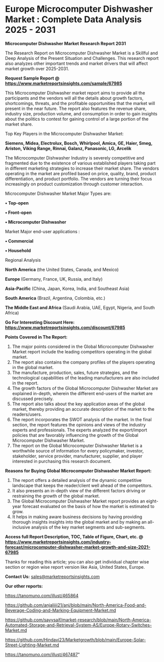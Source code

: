 # Europe Microcomputer Dishwasher Market : Complete Data Analysis 2025 - 2031

<strong>Microcomputer Dishwasher Market Research Report 2031</strong>

The Research Report on Microcomputer Dishwasher Market is a Skillful and Deep Analysis of the Present Situation and Challenges. This research report also analyzes other important trends and market drivers that will affect market growth over 2025-2031.

<strong>Request Sample Report @ <a href=https://www.marketreportsinsights.com/sample/67985>https://www.marketreportsinsights.com/sample/67985</a></strong>

This Microcomputer Dishwasher market report aims to provide all the participants and the vendors will all the details about growth factors, shortcomings, threats, and the profitable opportunities that the market will present in the near future. The report also features the revenue share, industry size, production volume, and consumption in order to gain insights about the politics to contest for gaining control of a large portion of the market share.

Top Key Players in the Microcomputer Dishwasher Market:

<strong>Siemens, Midea, Electrolux, Bosch, Whirlpool, Amica, GE, Haier, Smeg, Ariston, Viking Range, Rinnai, Galanz, Panasonic, LG, Arcelik</strong>

The Microcomputer Dishwasher Industry is severely competitive and fragmented due to the existence of various established players taking part in different marketing strategies to increase their market share. The vendors operating in the market are profiled based on price, quality, brand, product differentiation, and product portfolio. The vendors are turning their focus increasingly on product customization through customer interaction.

Microcomputer Dishwasher Market Major Types are:

<strong>• Top-open

• Front-open

• Microcomputer Dishwasher</strong>

Market Major end-user applications :

<strong>• Commercial

• Household</strong>

Regional Analysis

</u><strong><b>North America</b></strong> (the United States, Canada, and Mexico)

<strong><b>Europe </b></strong>(Germany, France, UK, Russia, and Italy)

<strong><b>Asia-Pacific</b></strong> (China, Japan, Korea, India, and Southeast Asia)

<strong><b>South America</b></strong> (Brazil, Argentina, Colombia, etc.)

<strong><b>The Middle East and Africa</b></strong> (Saudi Arabia, UAE, Egypt, Nigeria, and South Africa)

<strong>Go For Interesting Discount Here: <a href=https://www.marketreportsinsights.com/discount/67985>https://www.marketreportsinsights.com/discount/67985</a></strong>

<strong>Points Covered in The Report:</strong>
<ol>
  <li>The major points considered in the Global Microcomputer Dishwasher Market report include the leading competitors operating in the global market.</li>
  <li>The report also contains the company profiles of the players operating in the global market.</li>
  <li>The manufacture, production, sales, future strategies, and the technological capabilities of the leading manufacturers are also included in the report.</li>
  <li>The growth factors of the Global Microcomputer Dishwasher Market are explained in-depth, wherein the different end-users of the market are discussed precisely.</li>
  <li>The report also talks about the key application areas of the global market, thereby providing an accurate description of the market to the readers/users.</li>
  <li>The report incorporates the SWOT analysis of the market. In the final section, the report features the opinions and views of the industry experts and professionals. The experts analyzed the export/import policies that are favorably influencing the growth of the Global Microcomputer Dishwasher Market.</li>
  <li>The report on the Global Microcomputer Dishwasher Market is a worthwhile source of information for every policymaker, investor, stakeholder, service provider, manufacturer, supplier, and player interested in purchasing this research document.</li>
</ol>
<strong>Reasons for Buying Global Microcomputer Dishwasher Market Report:</strong>

<ol>
  <li>The report offers a detailed analysis of the dynamic competitive landscape that keeps the reader/client well ahead of the competitors.</li>
  <li>It also presents an in-depth view of the different factors driving or restraining the growth of the global market.</li>
  <li>The Global Microcomputer Dishwasher Market report provides an eight-year forecast evaluated on the basis of how the market is estimated to grow.</li>
  <li>It helps in making aware business decisions by having providing thorough insights insights into the global market and by making an all-inclusive analysis of the key market segments and sub-segments.</li>
</ol>
<strong>Access full Report Description, TOC, Table of Figure, Chart, etc. @ <a href=https://www.marketreportsinsights.com/industry-forecast/microcomputer-dishwasher-market-growth-and-size-2021-67985>https://www.marketreportsinsights.com/industry-forecast/microcomputer-dishwasher-market-growth-and-size-2021-67985</a></strong>


Thanks for reading this article; you can also get individual chapter wise section or region wise report version like Asia, United States, Europe.

<strong>Contact Us:</strong>
sales@marketreportsinsights.com

<strong>Our other reports:</strong>

<a href=https://tanomuno.com/illust/465864>https://tanomuno.com/illust/465864</a>

<a href=https://github.com/anjaliiii21/anj/blob/main/North-America-Food-and-Beverage-Coding-and-Marking-Equipment-Market.md>https://github.com/anjaliiii21/anj/blob/main/North-America-Food-and-Beverage-Coding-and-Marking-Equipment-Market.md</a>

<a href=https://github.com/sayysaif/market-research/blob/main/North-America-Automated-Storage-and-Retrieval-System-AS/Europe-Rotary-Switches-Market.md>https://github.com/sayysaif/market-research/blob/main/North-America-Automated-Storage-and-Retrieval-System-AS/Europe-Rotary-Switches-Market.md</a>

<a href=https://github.com/Hindavi23/Marketgrowth/blob/main/Europe-Solar-Street-Lighting-Market.md>https://github.com/Hindavi23/Marketgrowth/blob/main/Europe-Solar-Street-Lighting-Market.md</a>

<a href=https://tanomuno.com/illust/467487>https://tanomuno.com/illust/467487</a>"
